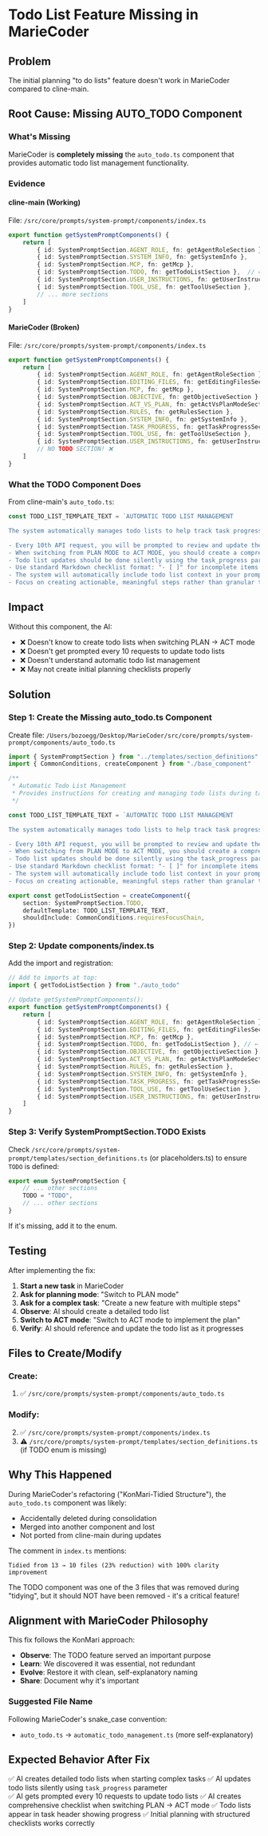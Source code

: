# Todo List Feature Missing in MarieCoder

## Problem
The initial planning "to do lists" feature doesn't work in MarieCoder compared to cline-main.

## Root Cause: Missing AUTO_TODO Component

### What's Missing
MarieCoder is **completely missing** the `auto_todo.ts` component that provides automatic todo list management functionality.

### Evidence

#### cline-main (Working)
File: `/src/core/prompts/system-prompt/components/index.ts`
```typescript
export function getSystemPromptComponents() {
    return [
        { id: SystemPromptSection.AGENT_ROLE, fn: getAgentRoleSection },
        { id: SystemPromptSection.SYSTEM_INFO, fn: getSystemInfo },
        { id: SystemPromptSection.MCP, fn: getMcp },
        { id: SystemPromptSection.TODO, fn: getTodoListSection },  // ← THIS IS MISSING IN MARIECODER!
        { id: SystemPromptSection.USER_INSTRUCTIONS, fn: getUserInstructions },
        { id: SystemPromptSection.TOOL_USE, fn: getToolUseSection },
        // ... more sections
    ]
}
```

#### MarieCoder (Broken)
File: `/src/core/prompts/system-prompt/components/index.ts`
```typescript
export function getSystemPromptComponents() {
    return [
        { id: SystemPromptSection.AGENT_ROLE, fn: getAgentRoleSection },
        { id: SystemPromptSection.EDITING_FILES, fn: getEditingFilesSection },
        { id: SystemPromptSection.MCP, fn: getMcp },
        { id: SystemPromptSection.OBJECTIVE, fn: getObjectiveSection },
        { id: SystemPromptSection.ACT_VS_PLAN, fn: getActVsPlanModeSection },
        { id: SystemPromptSection.RULES, fn: getRulesSection },
        { id: SystemPromptSection.SYSTEM_INFO, fn: getSystemInfo },
        { id: SystemPromptSection.TASK_PROGRESS, fn: getTaskProgressSection },
        { id: SystemPromptSection.TOOL_USE, fn: getToolUseSection },
        { id: SystemPromptSection.USER_INSTRUCTIONS, fn: getUserInstructions },
        // NO TODO SECTION! ❌
    ]
}
```

### What the TODO Component Does

From cline-main's `auto_todo.ts`:

```typescript
const TODO_LIST_TEMPLATE_TEXT = `AUTOMATIC TODO LIST MANAGEMENT

The system automatically manages todo lists to help track task progress:

- Every 10th API request, you will be prompted to review and update the current todo list if one exists
- When switching from PLAN MODE to ACT MODE, you should create a comprehensive todo list for the task
- Todo list updates should be done silently using the task_progress parameter - do not announce these updates to the user
- Use standard Markdown checklist format: "- [ ]" for incomplete items and "- [x]" for completed items
- The system will automatically include todo list context in your prompts when appropriate
- Focus on creating actionable, meaningful steps rather than granular technical details`
```

## Impact

Without this component, the AI:
- ❌ Doesn't know to create todo lists when switching PLAN → ACT mode
- ❌ Doesn't get prompted every 10 requests to update todo lists
- ❌ Doesn't understand automatic todo list management
- ❌ May not create initial planning checklists properly

## Solution

### Step 1: Create the Missing auto_todo.ts Component

Create file: `/Users/bozoegg/Desktop/MarieCoder/src/core/prompts/system-prompt/components/auto_todo.ts`

```typescript
import { SystemPromptSection } from "../templates/section_definitions"
import { CommonConditions, createComponent } from "./base_component"

/**
 * Automatic Todo List Management
 * Provides instructions for creating and managing todo lists during task execution
 */

const TODO_LIST_TEMPLATE_TEXT = `AUTOMATIC TODO LIST MANAGEMENT

The system automatically manages todo lists to help track task progress:

- Every 10th API request, you will be prompted to review and update the current todo list if one exists
- When switching from PLAN MODE to ACT MODE, you should create a comprehensive todo list for the task
- Todo list updates should be done silently using the task_progress parameter - do not announce these updates to the user
- Use standard Markdown checklist format: "- [ ]" for incomplete items and "- [x]" for completed items
- The system will automatically include todo list context in your prompts when appropriate
- Focus on creating actionable, meaningful steps rather than granular technical details`

export const getTodoListSection = createComponent({
	section: SystemPromptSection.TODO,
	defaultTemplate: TODO_LIST_TEMPLATE_TEXT,
	shouldInclude: CommonConditions.requiresFocusChain,
})
```

### Step 2: Update components/index.ts

Add the import and registration:

```typescript
// Add to imports at top:
import { getTodoListSection } from "./auto_todo"

// Update getSystemPromptComponents():
export function getSystemPromptComponents() {
	return [
		{ id: SystemPromptSection.AGENT_ROLE, fn: getAgentRoleSection },
		{ id: SystemPromptSection.EDITING_FILES, fn: getEditingFilesSection },
		{ id: SystemPromptSection.MCP, fn: getMcp },
		{ id: SystemPromptSection.TODO, fn: getTodoListSection }, // ← ADD THIS LINE
		{ id: SystemPromptSection.OBJECTIVE, fn: getObjectiveSection },
		{ id: SystemPromptSection.ACT_VS_PLAN, fn: getActVsPlanModeSection },
		{ id: SystemPromptSection.RULES, fn: getRulesSection },
		{ id: SystemPromptSection.SYSTEM_INFO, fn: getSystemInfo },
		{ id: SystemPromptSection.TASK_PROGRESS, fn: getTaskProgressSection },
		{ id: SystemPromptSection.TOOL_USE, fn: getToolUseSection },
		{ id: SystemPromptSection.USER_INSTRUCTIONS, fn: getUserInstructions },
	]
}
```

### Step 3: Verify SystemPromptSection.TODO Exists

Check `/src/core/prompts/system-prompt/templates/section_definitions.ts` (or placeholders.ts) to ensure `TODO` is defined:

```typescript
export enum SystemPromptSection {
    // ... other sections
    TODO = "TODO",
    // ... other sections
}
```

If it's missing, add it to the enum.

## Testing

After implementing the fix:

1. **Start a new task** in MarieCoder
2. **Ask for planning mode**: "Switch to PLAN mode"
3. **Ask for a complex task**: "Create a new feature with multiple steps"
4. **Observe**: AI should create a detailed todo list
5. **Switch to ACT mode**: "Switch to ACT mode to implement the plan"
6. **Verify**: AI should reference and update the todo list as it progresses

## Files to Create/Modify

### Create:
1. ✅ `/src/core/prompts/system-prompt/components/auto_todo.ts`

### Modify:
2. ✅ `/src/core/prompts/system-prompt/components/index.ts`
3. ⚠️ `/src/core/prompts/system-prompt/templates/section_definitions.ts` (if TODO enum is missing)

## Why This Happened

During MarieCoder's refactoring ("KonMari-Tidied Structure"), the `auto_todo.ts` component was likely:
- Accidentally deleted during consolidation
- Merged into another component and lost
- Not ported from cline-main during updates

The comment in `index.ts` mentions:
```
Tidied from 13 → 10 files (23% reduction) with 100% clarity improvement
```

The TODO component was one of the 3 files that was removed during "tidying", but it should NOT have been removed - it's a critical feature!

## Alignment with MarieCoder Philosophy

This fix follows the KonMari approach:
- **Observe**: The TODO feature served an important purpose
- **Learn**: We discovered it was essential, not redundant
- **Evolve**: Restore it with clean, self-explanatory naming
- **Share**: Document why it's important

### Suggested File Name
Following MarieCoder's snake_case convention:
- `auto_todo.ts` → `automatic_todo_management.ts` (more self-explanatory)

## Expected Behavior After Fix

✅ AI creates detailed todo lists when starting complex tasks
✅ AI updates todo lists silently using `task_progress` parameter  
✅ AI gets prompted every 10 requests to update todo lists
✅ AI creates comprehensive checklist when switching PLAN → ACT mode
✅ Todo lists appear in task header showing progress
✅ Initial planning with structured checklists works correctly

